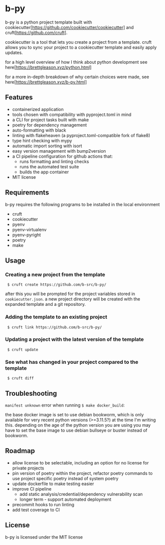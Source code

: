 # b-py

b-py is a python project template built with cookiecutter[https://github.com/cookiecutter/cookiecutter] and cruft[https://github.com/cruft].

cookiecutter is a tool that lets you create a project from a template. cruft allows you to sync your project to a cookiecutter template and easily apply updates.

for a high level overview of how I think about python development see here[https://brettgleason.xyz/python.html]

for a more in-depth breakdown of why certain choices were made, see here[https://brettgleason.xyz/b-py.html]


## Features

 - containerized application
 - tools chosen with compatibility with pyproject.toml in mind
 - a CLI for project tasks built with make
 - poetry for dependency management
 - auto-formatting with black
 - linting with flakeheaven (a pyproject.toml-compatible fork of flake8)
 - type hint checking with mypy
 - automatic import sorting with isort
 - easy version management with bump2version
 - a CI pipeline configuration for github actions that:
   + runs formatting and linting checks
   + runs the automated test suite
   + builds the app container
 - MIT license


## Requirements

b-py requires the following programs to be installed in the local environment
 - cruft
 - cookiecutter
 - pyenv
 - pyenv-virtualenv
 - pyenv-pyright
 - poetry
 - make

## Usage

### Creating a new project from the template

```
 $ cruft create https://github.com/b-src/b-py/
```

after this you will be prompted for the project variables stored in `cookiecutter.json`. a new project directory will be created with the expanded template and a git repository.

### Adding the template to an existing project

```
 $ cruft link https://github.com/b-src/b-py/
```

### Updating a project with the latest version of the template

```
 $ cruft update
```

### See what has changed in your project compared to the template

```
 $ cruft diff
```

## Troubleshooting

`manifest unknown` error when running `$ make docker_build`:

the base docker image is set to use debian bookworm, which is only available for very recent python versions (>=3.11.5?) at the time I'm writing this. depending on the age of the python version you are using you may have to set the base image to use debian bullseye or buster instead of bookworm.


## Roadmap

 - allow license to be selectable, including an option for no license for private projects
 - pin version of poetry within the project, refactor poetry commands to use project specific poetry instead of system poetry
 - update dockerfile to make testing easier
 - improve CI pipeline
   + add static analysis/credential/dependency vulnerability scan
   + longer term - support automated deployment
 - precommit hooks to run linting
 - add test coverage to CI

## License

b-py is licensed under the MIT license

